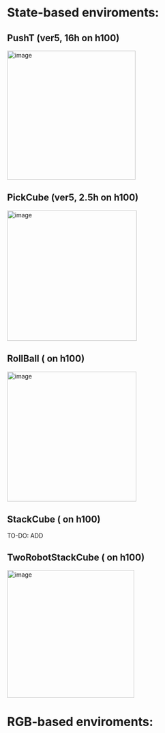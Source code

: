 # State-based enviroments:

## PushT (ver5, 16h on h100)

<img width="301" alt="image" src="https://github.com/user-attachments/assets/7776c5c8-570d-462c-828b-61230d7bca8c" />


##  PickCube (ver5, 2.5h on h100)


<img width="304" alt="image" src="https://github.com/user-attachments/assets/0f63efc9-262b-49b7-a332-4daeba1f7164" />

## RollBall ( on h100)

<img width="303" alt="image" src="https://github.com/user-attachments/assets/b16d6098-a287-4201-90a8-b362ee6aada6" />


## StackCube ( on h100)

TO-DO: ADD

## TwoRobotStackCube ( on h100)

<img width="298" alt="image" src="https://github.com/user-attachments/assets/ab6145a2-b979-46fd-8a5d-29e5beb5487b" />




# RGB-based enviroments:
